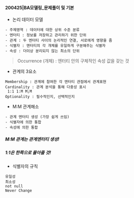 #### 200425|BA모델링_문제풀이 및 기본

- 논리 데이터 모델

 ```
- 주제영역 : 데이터에 대한 상위 수준 분류
- 엔터티 : 정보를 저장하고 관리하기 위한 단위
- 관계 : 두 엔터티 사이의 논리적인 연결, 서로에게 영향을 줌
- 식별자 : 엔터티의 각 개체를 유일하게 구분해주는 식별자
- 속성 : 더이상 분리되지 않는 최소의 단위
 ```

> Occurrence (개체) : 엔터티 안의 구체적인 속성 값을 갖는 것

- 관계의 3요소

```
Membership : 관계에 참여한 각 엔터티 관점에서 관계표현
Cardinality : 관계 분석을 통해 다중성 표시
 1:1 1:M M;M
Optionality : 필수적인지, 선택적인지
```



- M:M 관계해소

```
- 관계 엔터티 생성 (가장 쉽게 쓰임)
- 식별자에 의한 통합
- 속성에 의한 통합
```

##### M:M 관계는 관계엔터티 생성!

##### 1:1은 한쪽으로 몰아줄 것!

- 식별자의 규칙

```
유일성
최소성
not null
Never Change
```

